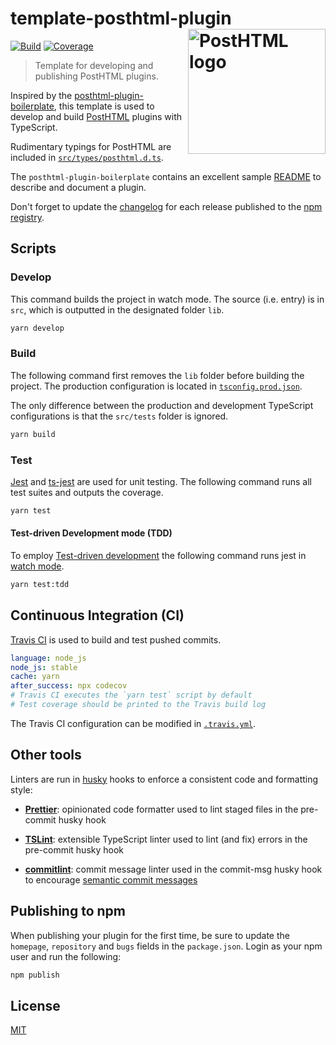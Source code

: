# template-posthtml-plugin <img align="right" width="220" height="200" title="PostHTML logo" src="http://posthtml.github.io/posthtml/logo.svg">

[![Build][build]][build-badge]
[![Coverage][codecov-shield]][codecov]

> Template for developing and publishing PostHTML plugins.

Inspired by the [posthtml-plugin-boilerplate](https://github.com/posthtml/posthtml-plugin-boilerplate), this template is used to develop and build [PostHTML](https://github.com/posthtml) plugins with TypeScript.

Rudimentary typings for PostHTML are included in [`src/types/posthtml.d.ts`](src/types/posthtml.d.ts).

The `posthtml-plugin-boilerplate` contains an excellent sample [README](https://github.com/posthtml/posthtml-plugin-boilerplate/blob/master/readme.md) to describe and document a plugin.

Don't forget to update the [changelog](CHANGELOG.md) for each release published to the [npm registry](https://www.npmjs.com/).

## Scripts

### Develop

This command builds the project in watch mode. The source (i.e. entry) is in `src`, which is outputted in the designated folder `lib`.

```bash
yarn develop
```

### Build

The following command first removes the `lib` folder before building the project. The production configuration is located in [`tsconfig.prod.json`](tsconfig.prod.json).

The only difference between the production and development TypeScript configurations is that the `src/tests` folder is ignored.

```bash
yarn build
```

### Test

[Jest](https://jestjs.io/) and [ts-jest](https://github.com/kulshekhar/ts-jest) are used for unit testing. The following command runs all test suites and outputs the coverage.

```bash
yarn test
```

#### Test-driven Development mode (TDD)

To employ [Test-driven development](https://en.wikipedia.org/wiki/Test-driven_development) the following command runs jest in [watch mode](https://jestjs.io/docs/en/cli#watch).

```bash
yarn test:tdd
```

## Continuous Integration (CI)

[Travis CI](https://travis-ci.org/) is used to build and test pushed commits.

```yaml
language: node_js
node_js: stable
cache: yarn
after_success: npx codecov
# Travis CI executes the `yarn test` script by default
# Test coverage should be printed to the Travis build log
```

The Travis CI configuration can be modified in [`.travis.yml`](.travis.yml).

## Other tools

Linters are run in [husky](https://github.com/typicode/husky) hooks to enforce a consistent code and formatting style:

- **[Prettier](https://prettier.io/)**: opinionated code formatter used to lint staged files in the pre-commit husky hook

- **[TSLint](https://github.com/palantir/tslint)**: extensible TypeScript linter used to lint (and fix) errors in the pre-commit husky hook

- **[commitlint](https://github.com/conventional-changelog/commitlint)**: commit message linter used in the commit-msg husky hook to encourage [semantic commit messages](https://seesparkbox.com/foundry/semantic_commit_messages)

## Publishing to npm

When publishing your plugin for the first time, be sure to update the `homepage`, `repository` and `bugs` fields in the `package.json`. Login as your npm user and run the following:

```bash
npm publish
```

## License

[MIT](LICENSE)

[build]: https://travis-ci.com/metonym/template-posthtml-plugin.svg?branch=master
[build-badge]: https://travis-ci.com/metonym/template-posthtml-plugin
[codecov]: https://codecov.io/gh/metonym/template-posthtml-plugin
[codecov-shield]: https://img.shields.io/codecov/c/github/metonym/template-posthtml-plugin.svg

